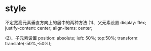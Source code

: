 # style
不定宽高元素垂直方向上的居中的两种方法
(1)、父元素设置
display: flex;
justify-content: center;
align-items: center;

(2)、子元素设置
 position: absolute;
 left: 50%;
 top:50%;
 transform: translate(-50%,-50%);
